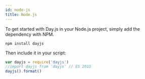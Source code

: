```yaml
---
id: node-js
title: Node.js
---
```


To get started with Day.js in your Node.js project, simply add the dependency with NPM.

```console
npm install dayjs
```

Then include it in your script:

```js
var dayjs = require('dayjs')
//import dayjs from 'dayjs' // ES 2015
dayjs().format()
```
